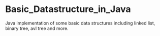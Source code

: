 # Basic_Datastructure_in_Java
Java implementation of some basic data structures including linked list, binary tree, avl tree and more.
